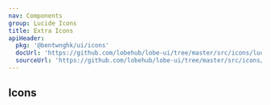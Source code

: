 ```yaml
---
nav: Components
group: Lucide Icons
title: Extra Icons
apiHeader:
  pkg: '@bentwnghk/ui/icons'
  docUrl: 'https://github.com/lobehub/lobe-ui/tree/master/src/icons/lucideExtra/index.md'
  sourceUrl: 'https://github.com/lobehub/lobe-ui/tree/master/src/icons/lucideExtra/index.ts'
---
```


## Icons

<code src="./demos/index.tsx" center></code>
